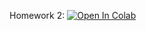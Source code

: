 Homework 2:
[![Open In Colab](https://colab.research.google.com/assets/colab-badge.svg)](https://colab.research.google.com/github/ml-mipt/ml-mipt/blob/advanced/homeworks/homework2_attention_in_seq2seq/homework2_Attention_in_seq2seq.ipynb)